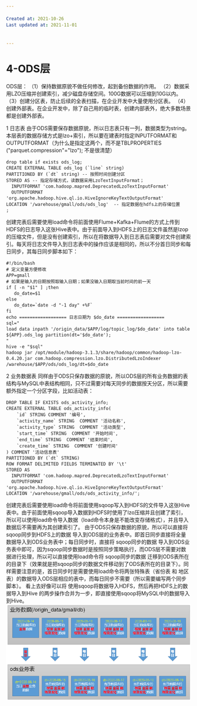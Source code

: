 ```yaml
---

Created at: 2021-10-26
Last updated at: 2021-11-01


---
```


# 4-ODS层


ODS层：
（1）保持数据原貌不做任何修改，起到备份数据的作用。
（2）数据采用LZO压缩并创建索引，减少磁盘存储空间。100G数据可以压缩到10G以内。
（3）创建分区表，防止后续的全表扫描，在企业开发中大量使用分区表。
（4）创建外部表。在企业开发中，除了自己用的临时表，创建内部表外，绝大多数场景都是创建外部表。

1 日志表
由于ODS需要保存数据原貌，所以日志表只有一列，数据类型为string。本层表的数据存储方式是lzo+索引，所以要在建表时指定INPUTFORMAT和OUTPUTFORMAT（为什么是指定这两个，而不是TBLPROPERTIES ("parquet.compression"="lzo"); 不是很清楚）
```
drop table if exists ods_log;
CREATE EXTERNAL TABLE ods_log (`line` string)
PARTITIONED BY (`dt` string) -- 按照时间创建分区
STORED AS -- 指定存储方式，读数据采用LzoTextInputFormat；
  INPUTFORMAT 'com.hadoop.mapred.DeprecatedLzoTextInputFormat'
  OUTPUTFORMAT 'org.apache.hadoop.hive.ql.io.HiveIgnoreKeyTextOutputFormat'
LOCATION '/warehouse/gmall/ods/ods_log'  -- 指定数据在hdfs上的存储位置
;
```
创建完表后需要使用load命令将前面使用Flume+Kafka+Flume的方式上传到HDFS的日志导入这张Hive表中。由于前面导入到HDFS上的日志文件虽然是lzop的压缩文件，但是没有创建索引，所以在将数据导入到日志表后需要对文件创建索引。每天将日志文件导入到日志表中的操作应该是相同的，所以不分首日同步和每日同步，其每日同步脚本如下：
```
#!/bin/bash
# 定义变量方便修改
APP=gmall
# 如果是输入的日期按照取输入日期；如果没输入日期取当前时间的前一天
if [ -n "$1" ] ;then
   do_date=$1
else
   do_date=`date -d "-1 day" +%F`
fi
echo ================== 日志日期为 $do_date ==================
sql="
load data inpath '/origin_data/$APP/log/topic_log/$do_date' into table ${APP}.ods_log partition(dt='$do_date');
"
hive -e "$sql"
hadoop jar /opt/module/hadoop-3.1.3/share/hadoop/common/hadoop-lzo-0.4.20.jar com.hadoop.compression.lzo.DistributedLzoIndexer /warehouse/$APP/ods/ods_log/dt=$do_date
```

2 业务数据表
同样由于ODS只保存数据的原貌，所以ODS层的所有业务数据的表结构与MySQL中表结构相同，只不过需要对每天同步的数据按天分区，所以需要额外指定一个分区字段，比如活动表：
```
DROP TABLE IF EXISTS ods_activity_info;
CREATE EXTERNAL TABLE ods_activity_info(
    `id` STRING COMMENT '编号',
    `activity_name` STRING  COMMENT '活动名称',
    `activity_type` STRING  COMMENT '活动类型',
    `start_time` STRING  COMMENT '开始时间',
    `end_time` STRING  COMMENT '结束时间',
    `create_time` STRING  COMMENT '创建时间'
) COMMENT '活动信息表'
PARTITIONED BY (`dt` STRING)
ROW FORMAT DELIMITED FIELDS TERMINATED BY '\t'
STORED AS
  INPUTFORMAT 'com.hadoop.mapred.DeprecatedLzoTextInputFormat'
  OUTPUTFORMAT 'org.apache.hadoop.hive.ql.io.HiveIgnoreKeyTextOutputFormat'
LOCATION '/warehouse/gmall/ods/ods_activity_info/';
```
创建完表后需要使用load命令将前面使用sqoop写入到HDFS的文件导入这张Hive表中。由于前面使用sqoop导入数据到HDFS时使用了lzo压缩并且创建了索引，所以可以使用load命令导入数据（load命令本身是不能改变存储格式），并且导入数据后不需要再为其创建索引了。
由于ODS只保存数据的原貌，所以可以直接将 sqoop同步到HDFS上的数据 导入到ODS层的业务表中。即首日同步直接将全量数据导入到ODS业务表中；每日同步时，直接将 sqoop同步的数据 导入到ODS业务表中即可，因为sqoop同步数据时是按照同步策略执行，而ODS层不需要对数据进行处理，所以可以直接使用load命令将 sqoop同步的数据 迁移到ODS表所在的目录下（效果就是把sqoop同步的数据文件移动到了ODS表所在的目录下）。同样需要注意的是，首日同步时是需要使用load命令将两张特殊表（省份表 和 地区表）的数据导入ODS层相应的表中，而每日同步不需要（所以需要编写两个同步脚本）。
看上去好像可以将 使用sqoop将数据导入HDFS，然后再把HDFS上的数据导入到Hive 的两步操作合并为一步，即直接使用sqoop将MySQL中的数据导入到Hive。
![unknown_filename.png](./_resources/4-ODS层.resources/unknown_filename.png)

